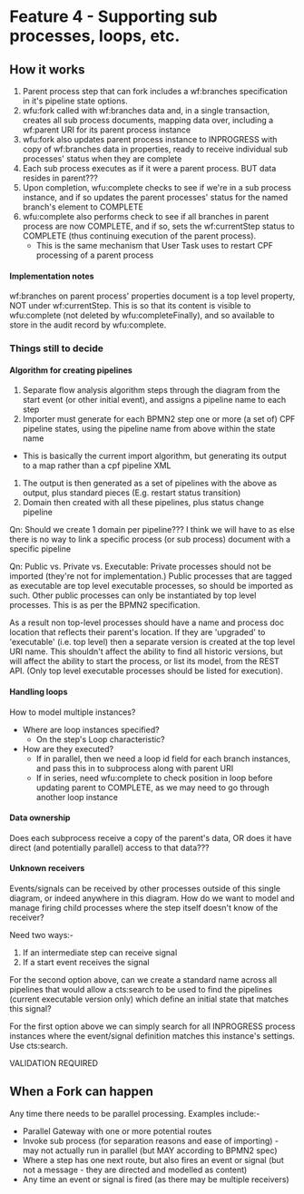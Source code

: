 # Feature 4 - Supporting sub processes, loops, etc.

## How it works

1. Parent process step that can fork includes a wf:branches specification in it's pipeline state options.
1. wfu:fork called with wf:branches data and, in a single transaction, creates all sub process documents, mapping data
over, including a wf:parent URI for its parent process instance
1. wfu:fork also updates parent process instance to INPROGRESS with copy of wf:branches data in properties, ready to receive
individual sub processes' status when they are complete
1. Each sub process executes as if it were a parent process. BUT data resides in parent???
1. Upon completion, wfu:complete checks to see if we're in a sub process instance, and if so updates the parent processes'
status for the named branch's element to COMPLETE
1. wfu:complete also performs check to see if all branches in parent process are now COMPLETE, and if so, sets the
wf:currentStep status to COMPLETE (thus continuing execution of the parent process).
   - This is the same mechanism that User Task uses to restart CPF processing of a parent process

#### Implementation notes

wf:branches on parent process' properties document is a top level property, NOT under wf:currentStep. This is so that
its content is visible to wfu:complete (not deleted by wfu:completeFinally), and so available to store in the audit
record by wfu:complete.

### Things still to decide

#### Algorithm for creating pipelines

1. Separate flow analysis algorithm steps through the diagram from the start event (or other initial event), and
assigns a pipeline name to each step
1. Importer must generate for each BPMN2 step one or more (a set of) CPF pipeline states, using the pipeline name from above within the state name
 - This is basically the current import algorithm, but generating its output to a map rather than a cpf pipeline XML
1. The output is then generated as a set of pipelines with the above as output, plus standard pieces (E.g. restart status transition)
1. Domain then created with all these pipelines, plus status change pipeline

Qn: Should we create 1 domain per pipeline??? I think we will have to as else there is no way to link a specific process
(or sub process) document with a specific pipeline

Qn: Public vs. Private vs. Executable: Private processes should not be imported (they're not for implementation.) Public
processes that are tagged as executable are top level executable processes, so should be imported as such. Other public
processes can only be instantiated by top level processes. This is as per the BPMN2 specification.

As a result non top-level processes should have a name and process doc location that reflects their parent's location. If
they are 'upgraded' to 'executable' (i.e. top level) then a separate version is created at the top level URI name. This
shouldn't affect the ability to find all historic versions, but will affect the ability to start the process, or list its
model, from the REST API. (Only top level executable processes should be listed for execution).

#### Handling loops

How to model multiple instances?

- Where are loop instances specified?
  - On the step's Loop characteristic?
- How are they executed?
  - If in parallel, then we need a loop id field for each branch instances, and pass this in to subprocess along with parent URI
  - If in series, need wfu:complete to check position in loop before updating parent to COMPLETE, as we may need to go
  through another loop instance

#### Data ownership

Does each subprocess receive a copy of the parent's data, OR does it have direct (and potentially parallel) access to
that data???

#### Unknown receivers

Events/signals can be received by other processes outside of this single diagram, or indeed anywhere in this diagram.
How do we want to model and manage firing child processes where the step itself doesn't know of the receiver?

Need two ways:-
1. If an intermediate step can receive signal
1. If a start event receives the signal

For the second option above, can we create a standard name across all pipelines that would allow a cts:search to be
used to find the pipelines (current executable version only) which define an initial state that matches this signal?

For the first option above we can simply search for all INPROGRESS process instances where the event/signal definition
matches this instance's settings. Use cts:search.

VALIDATION REQUIRED

## When a Fork can happen

Any time there needs to be parallel processing. Examples include:-

- Parallel Gateway with one or more potential routes
- Invoke sub process (for separation reasons and ease of importing) - may not actually run in parallel (but MAY according to BPMN2 spec)
- Where a step has one next route, but also fires an event or signal (but not a message - they are directed and modelled as content)
- Any time an event or signal is fired (as there may be multiple receivers)

